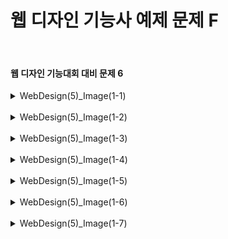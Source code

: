 <h1>웹 디자인 기능사 예제 문제 F</h1><br>
<h4>웹 디자인 기능대회 대비 문제 6</h4>
<details>
  <summary>WebDesign(5)_Image(1-1)</summary>
  문제1
  
  ![image](https://github.com/user-attachments/assets/91e98dff-18a7-4d68-9b0a-565bb9184e9d)
</details>
<br>
<details>
  <summary>WebDesign(5)_Image(1-2)</summary>
  문제2
  
  ![image](https://github.com/user-attachments/assets/df78d15a-98f9-4c24-8d8a-e516523a3235)
</details>
<br>
<details>
  <summary>WebDesign(5)_Image(1-3)</summary>
  
  ![image](https://github.com/user-attachments/assets/e8b83e36-9b13-4139-ad4b-a8130cd2a971)
</details>
<br>
<details>
  <summary>WebDesign(5)_Image(1-4)</summary>
  
  ![image](https://github.com/user-attachments/assets/7e87e70d-b5a5-432b-92a2-55664a94e720)
</details>
<br>
<details>
  <summary>WebDesign(5)_Image(1-5)</summary>
  
  ![image](https://github.com/user-attachments/assets/18c071a7-b145-4e11-ae86-f5d234c7901d)
</details>
<br>
<details>
  <summary>WebDesign(5)_Image(1-6)</summary>
  
  ![image](https://github.com/user-attachments/assets/d2c9b1fd-4dfa-496b-8021-385e754b2d4d)
</details>
<br>
<details>
  <summary>WebDesign(5)_Image(1-7)</summary>
  
  ![image](https://github.com/user-attachments/assets/c4d485cb-a2f7-4f15-9c39-26aef77a55d3)
</details>

